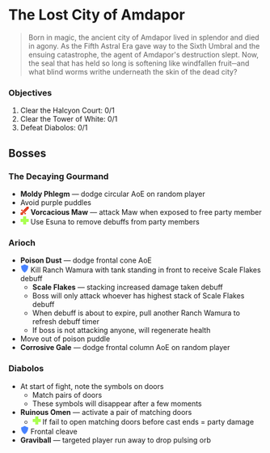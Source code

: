 # The Lost City of Amdapor

> Born in magic, the ancient city of Amdapor lived in splendor and died in agony. As the Fifth Astral Era gave way to the Sixth Umbral and the ensuing catastrophe, the agent of Amdapor's destruction slept. Now, the seal that has held so long is softening like windfallen fruit─and what blind worms writhe underneath the skin of the dead city?

### Objectives

1. Clear the Halcyon Court: 0/1
2. Clear the Tower of White: 0/1
3. Defeat Diabolos: 0/1

## Bosses

### The Decaying Gourmand

- **Moldy Phlegm** — dodge circular AoE on random player
- Avoid purple puddles
- ![](/assets/icons/role-dps.png) **Vorcacious Maw** — attack Maw when exposed to free party member
- ![](/assets/icons/role-healer.png) Use Esuna to remove debuffs from party members

### Arioch

- **Poison Dust** — dodge frontal cone AoE
- ![](/assets/icons/role-tank.png) Kill Ranch Wamura with tank standing in front to receive Scale Flakes debuff
    - **Scale Flakes** — stacking increased damage taken debuff
    - Boss will only attack whoever has highest stack of Scale Flakes debuff
    - When debuff is about to expire, pull another Ranch Wamura to refresh debuff timer
    - If boss is not attacking anyone, will regenerate health
- Move out of poison puddle
- **Corrosive Gale** — dodge frontal column AoE on random player

### Diabolos

- At start of fight, note the symbols on doors
    - Match pairs of doors
    - These symbols will disappear after a few moments
- **Ruinous Omen** — activate a pair of matching doors
    - ![](/assets/icons/role-healer.png) If fail to open matching doors before cast ends = party damage
- ![](/assets/icons/role-tank.png) Frontal cleave
- **Graviball** — targeted player run away to drop pulsing orb
